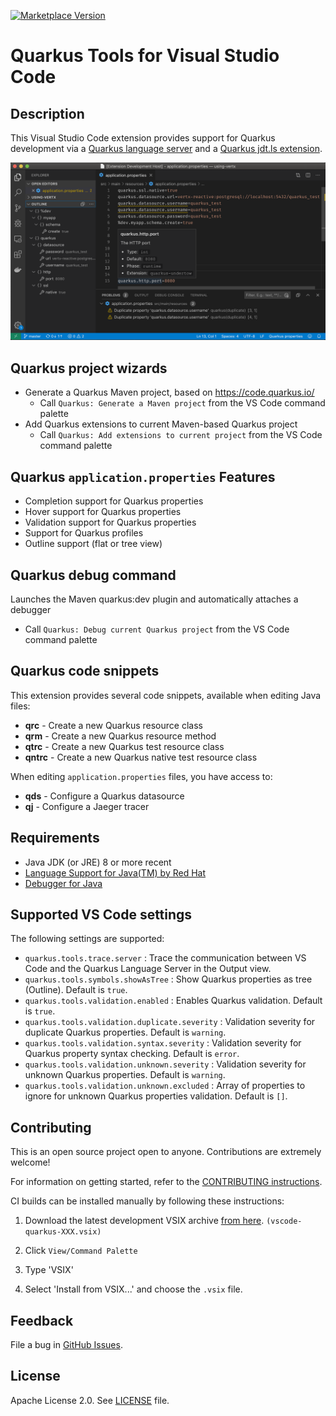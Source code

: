 [![Marketplace Version](https://vsmarketplacebadge.apphb.com/version/redhat.vscode-quarkus.svg "Current Release")](https://marketplace.visualstudio.com/items?itemName=redhat.vscode-quarkus)

# Quarkus Tools for Visual Studio Code

## Description

This Visual Studio Code extension provides support for Quarkus development via a 
[Quarkus language server](https://github.com/redhat-developer/quarkus-ls/tree/master/quarkus.ls)
and a [Quarkus jdt.ls extension](https://github.com/redhat-developer/quarkus-ls/tree/master/quarkus.jdt).

![](images/propertiesSupport.png)

## Quarkus project wizards
  * Generate a Quarkus Maven project, based on https://code.quarkus.io/
    - Call `Quarkus: Generate a Maven project` from the VS Code command palette
  * Add Quarkus extensions to current Maven-based Quarkus project
    - Call `Quarkus: Add extensions to current project` from the VS Code command palette

## Quarkus `application.properties` Features
  * Completion support for Quarkus properties
  * Hover support for Quarkus properties
  * Validation support for Quarkus properties 
  * Support for Quarkus profiles
  * Outline support (flat or tree view)

## Quarkus debug command
  Launches the Maven quarkus:dev plugin and automatically attaches a debugger
  * Call `Quarkus: Debug current Quarkus project` from the VS Code command palette

## Quarkus code snippets
This extension provides several code snippets, available when editing Java files:

  * **qrc** - Create a new Quarkus resource class
  * **qrm** - Create a new Quarkus resource method
  * **qtrc** - Create a new Quarkus test resource class
  * **qntrc** - Create a new Quarkus native test resource class

When editing `application.properties` files, you have access to:

  * **qds** - Configure a Quarkus datasource
  * **qj** - Configure a Jaeger tracer


## Requirements

  * Java JDK (or JRE) 8 or more recent
  * [Language Support for Java(TM) by Red Hat](https://marketplace.visualstudio.com/items?itemName=redhat.java)
  * [Debugger for Java](https://marketplace.visualstudio.com/items?itemName=vscjava.vscode-java-debug)

## Supported VS Code settings

The following settings are supported:
  
* `quarkus.tools.trace.server` : Trace the communication between VS Code and the Quarkus Language Server in the Output view.
* `quarkus.tools.symbols.showAsTree` : Show Quarkus properties as tree (Outline). Default is `true`.
* `quarkus.tools.validation.enabled` : Enables Quarkus validation. Default is `true`.
* `quarkus.tools.validation.duplicate.severity` : Validation severity for duplicate Quarkus properties.
Default is `warning`.
* `quarkus.tools.validation.syntax.severity` : Validation severity for Quarkus property syntax checking.
Default is `error`.
* `quarkus.tools.validation.unknown.severity` : Validation severity for unknown Quarkus properties. Default is `warning`.
* `quarkus.tools.validation.unknown.excluded` : Array of properties to ignore for unknown Quarkus properties validation. Default is `[]`.
        
## Contributing

This is an open source project open to anyone. Contributions are extremely welcome!

For information on getting started, refer to the [CONTRIBUTING instructions](CONTRIBUTING.md).

CI builds can be installed manually by following these instructions:

  1) Download the latest development VSIX archive [from here](https://download.jboss.org/jbosstools/vscode/snapshots/vscode-quarkus/?C=M;O=D). `(vscode-quarkus-XXX.vsix)`

  2) Click `View/Command Palette` 
  
  3) Type 'VSIX'

  4) Select 'Install from VSIX...' and choose the `.vsix` file.

## Feedback

File a bug in [GitHub Issues](https://github.com/redhat-developer/vscode-quarkus/issues).

## License

Apache License 2.0.
See [LICENSE](LICENSE) file.
